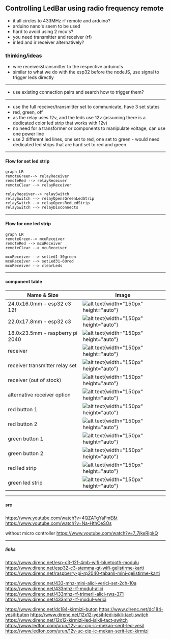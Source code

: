 ## Controlling LedBar using radio frequency remote

- it all circles to 433MHz rf remote and arduino?
- arduino nano's seem to be used
- hard to avoid using 2 mcu's?
- you need transmitter and receiver (rf)
- ir led and ir receiver alternatively?

### thinking/ideas

- wire receiver&transmitter to the respective arduino's
- similar to what we do with the esp32 before the nodeJS, use signal to trigger leds directly

---

- use existing connection pairs and search how to trigger them?

---

- use the full receiver/transmitter set to communicate, have 3 set states
- red, green, off
- as the relay uses 12v, and the leds use 12v (assuming there is a dedicated color led strip that works with 12v)
- no need for a transformer or components to manipulate voltage, can use one power line
- use 2 different led lines, one set to red, one set to green - would need dedicated led strips that are hard set to red and green

---

#### Flow for set led strip

```mermaid
graph LR
remoteGreen--> relayReceiver
remoteRed --> relayReceiver
remoteClear --> relayReceiver

relayReceiver--> relaySwitch
relaySwitch --> relayOpensGreenLedStrip
relaySwitch --> relayOpensRedLedStrip
relaySwitch --> relayDisconnects

```

---

#### Flow for one led strip

```mermaid
graph LR
remoteGreen--> mcuReceiver
remoteRed --> mcuReceiver
remoteClear --> mcuReceiver

mcuReceiver --> setLed1-30green
mcuReceiver --> setLed31-60red
mcuReceiver --> clearLeds

```

---

#### component table

| Name & Size                     | Image                                                  |
| ------------------------------- | ------------------------------------------------------ |
| 24.0x16.0mm - esp32 c3 12f      | ![alt text](image-15.png){width="150px" height="auto"} |
| 22.0x17.8mm - esp32 c3          | ![alt text](image-14.png){width="150px" height="auto"} |
| 18.0x23.5mm - raspberry pi 2040 | ![alt text](image-13.png){width="150px" height="auto"} |
| receiver                        | ![alt text](image-5.png){width="150px" height="auto"}  |
| receiver transmitter relay set  | ![alt text](image-8.png){width="150px" height="auto"}  |
| receiver (out of stock)         | ![alt text](image-7.png){width="150px" height="auto"}  |
| alternative receiver option     | ![alt text](image-6.png){width="150px" height="auto"}  |
| red button 1                    | ![alt text](image-1.png){width="150px" height="auto"}  |
| red button 2                    | ![alt text](image-10.png){width="150px" height="auto"} |
| green button 1                  | ![alt text](image.png){width="150px" height="auto"}    |
| green button 2                  | ![alt text](image-9.png){width="150px" height="auto"}  |
| red led strip                   | ![alt text](image-12.png){width="150px" height="auto"} |
| green led strip                 | ![alt text](image-11.png){width="150px" height="auto"} |

---

##### src

https://www.youtube.com/watch?v=4QZATgYaFmE&t
https://www.youtube.com/watch?v=Na-HthCeSOs

without micro controller
https://www.youtube.com/watch?v=7_7jkeRIpkQ

---

##### links

https://www.direnc.net/esp-c3-12f-4mb-wifi-bluetooth-modulu
https://www.direnc.net/esp32-c3-stemma-qt-wifi-gelistirme-karti
https://www.direnc.net/raspberry-pi-rp2040-tabanli-mini-gelistirme-karti

https://www.direnc.net/433-mhz-mini-alici-verici-set-2ch-10a
https://www.direnc.net/433mhz-rf-modul-alici
https://www.direnc.net/433mhz-rf-trimerli-alici-rws-371
https://www.direnc.net/433mhz-rf-modul-verici

https://www.direnc.net/dc184-kirmizi-buton
https://www.direnc.net/dc184-yesil-buton
https://www.direnc.net/12x12-yesil-led-isikli-tact-switch
https://www.direnc.net/12x12-kirmizi-led-isikli-tact-switch
https://www.ledfon.com/urun/12v-uc-cip-ic-mekan-serit-led-yesil
https://www.ledfon.com/urun/12v-uc-cip-ic-mekan-serit-led-kirmizi
